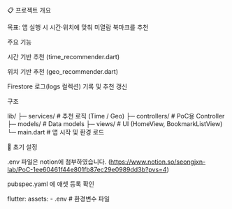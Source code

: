 📋 프로젝트 개요

목표: 앱 실행 시 시간·위치에 맞춰 미열람 북마크를 추천

주요 기능

시간 기반 추천 (time_recommender.dart)

위치 기반 추천 (geo_recommender.dart)

Firestore 로그(logs 컬렉션) 기록 및 추천 갱신

구조

lib/
├─ services/                # 추천 로직 (Time / Geo)
├─ controllers/             # PoC용 Controller
├─ models/                  # Data models
├─ views/                   # UI (HomeView, BookmarkListView)
└─ main.dart                # 앱 시작 및 환경 로드

🔧 초기 설정

.env 파일은 notion에 첨부하였습니다. (https://www.notion.so/seongjxn-lab/PoC-1ee60461f44e801fb87ec29e0989dd3b?pvs=4)

pubspec.yaml 에 애셋 등록 확인

flutter:
  assets:
    - .env    # 환경변수 파일